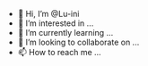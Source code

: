 - 👋 Hi, I’m @Lu-ini
- 👀 I’m interested in ...
- 🌱 I’m currently learning ...
- 💞️ I’m looking to collaborate on ...
- 📫 How to reach me ...

<!---
Lu-ini/Lu-ini is a ✨ special ✨ repository because its `README.md` (this file) appears on your GitHub profile.
You can click the Preview link to take a look at your changes.
--->
